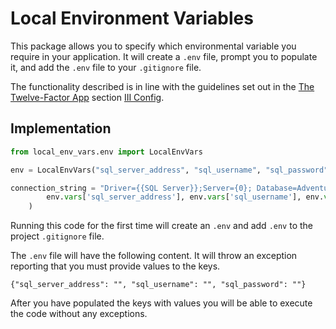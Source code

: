 # Local Environment Variables

This package allows you to specify which environmental variable you require in your application. It will create a `.env` file, prompt you to populate it, and add the `.env` file to your `.gitignore` file.

The functionality described is in line with the guidelines set out in the [The Twelve-Factor App](https://12factor.net/) section [III Config](https://12factor.net/config). 

## Implementation

```python
from local_env_vars.env import LocalEnvVars

env = LocalEnvVars("sql_server_address", "sql_username", "sql_password")

connection_string = "Driver={{SQL Server}};Server={0}; Database=AdventureWorks;uid={1};pwd={2}".format(
        env.vars['sql_server_address'], env.vars['sql_username'], env.vars['sql_password']
    )
```

Running this code for the first time will create an `.env` and add `.env` to the project `.gitignore` file. 

The `.env` file will have the following content. It will throw an exception reporting that you must provide values to the keys.

`{"sql_server_address": "", "sql_username": "", "sql_password": ""}`

After you have populated the keys with values you will be able to execute the code without any exceptions.

